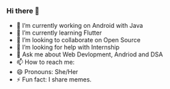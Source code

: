 ### Hi there 👋


- 🔭 I’m currently working on Android with Java
- 🌱 I’m currently learning Flutter
- 👯 I’m looking to collaborate on Open Source
- 🤔 I’m looking for help with Internship
- 💬 Ask me about Web Devlopment, Andriod and DSA
- 📫 How to reach me:
- 😄 Pronouns: She/Her
- ⚡ Fun fact: I share memes.
